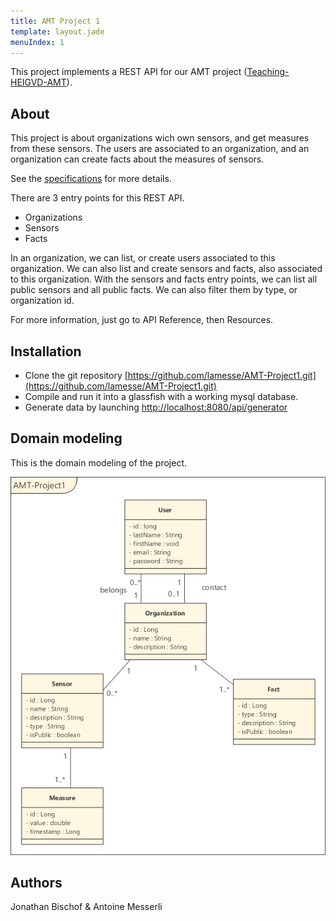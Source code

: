 ```yaml
---
title: AMT Project 1
template: layout.jade
menuIndex: 1
---
```


This project implements a REST API for our AMT project ([Teaching-HEIGVD-AMT][github]). 

## About
This project is about organizations wich own sensors, and get measures from these sensors.
The users are associated to an organization, and an organization can create facts about the measures of sensors.

See the [specifications][github] for more details.

There are 3 entry points for this REST API.
- Organizations
- Sensors
- Facts

In an organization, we can list, or create users associated to this organization. We can also list and create sensors and facts, also associated to this organization.
With the sensors and facts entry points, we can list all public sensors and all public facts. We can also filter them by type, or organization id. 

For more information, just go to API Reference, then Resources.

[github]: https://github.com/wasadigi/Teaching-HEIGVD-AMT/tree/master/lectures/lecture-07

## Installation
* Clone the git repository [https://github.com/lamesse/AMT-Project1.git](https://github.com/lamesse/AMT-Project1.git) 
* Compile and run it into a glassfish with a working mysql database.
* Generate data by launching [http://localhost:8080/api/generator](http://localhost:8080/api/generator)

## Domain modeling
This is the domain modeling of the project.

![Domain modeling](domainModeling.png)

## Authors
Jonathan Bischof & Antoine Messerli
